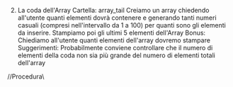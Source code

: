 2. La coda dell'Array
    Cartella: array_tail
        Creiamo  un array chiedendo all'utente quanti elementi dovrà contenere e
        generando tanti numeri casuali (compresi nell'intervallo da 1 a 100) per quanti sono gli elementi da inserire.
        Stampiamo poi gli ultimi 5 elementi dell'Array
        Bonus:
        Chiediamo all'utente quanti elementi dell'array dovremo stampare
        Suggerimenti:
        Probabilmente  conviene controllare che il numero di elementi della coda non sia più grande del numero di elementi totali dell'array

//Procedura\\